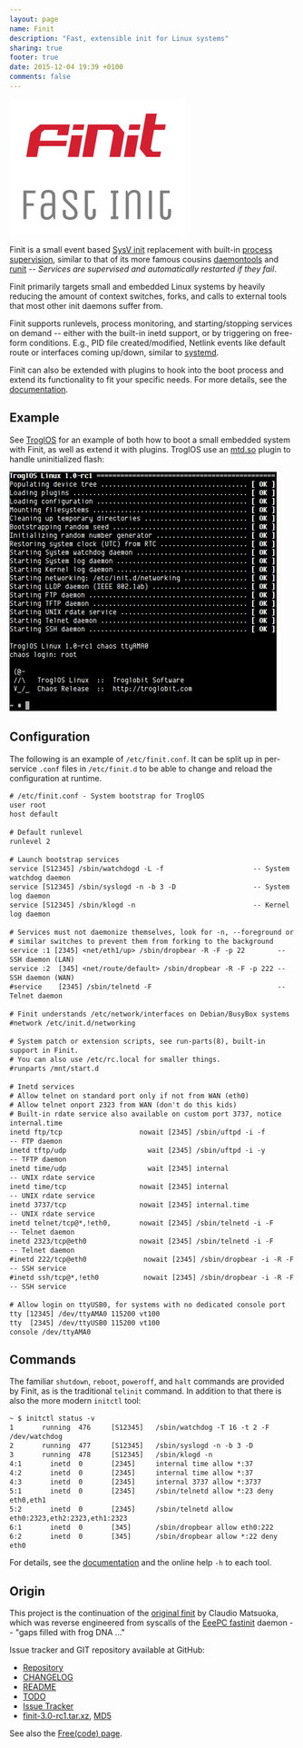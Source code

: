 ```yaml
---
layout: page
name: Finit
description: "Fast, extensible init for Linux systems"
sharing: true
footer: true
date: 2015-12-04 19:39 +0100
comments: false
---
```

<img class="center noborder" src="/images/finit3.png" style="width: 310px; height: 240px;" alt="Finit: A fast init for Linux" />

Finit is a small event based [SysV init][1] replacement with built-in
[process supervision][2], similar to that of its more famous cousins
[daemontools][3] and [runit][4] --  *Services are supervised and
automatically restarted if they fail*.

Finit primarily targets small and embedded Linux systems by heavily
reducing the amount of context switches, forks, and calls to external
tools that most other init daemons suffer from.

Finit supports runlevels, process monitoring, and starting/stopping
services on demand -- either with the built-in inetd support, or by
triggering on free-form conditions.  E.g., PID file created/modified,
Netlink events like default route or interfaces coming up/down, similar
to [systemd][7].

Finit can also be extended with plugins to hook into the boot process
and extend its functionality to fit your specific needs.  For more
details, see the [documentation][README].


Example
-------

See [TroglOS][9] for an example of both how to boot a small embedded
system with Finit, as well as extend it with plugins.  TroglOS use an
[mtd.so][10] plugin to handle uninitialized flash:

<img class="center" src="/images/finit3-screenshot.png" alt="Finit Screenshot" style="width: 472px; height: 422px;">


Configuration
-------------

The following is an example of `/etc/finit.conf`.  It can be split up in
per-service `.conf` files in `/etc/finit.d` to be able to change and
reload the configuration at runtime.

    # /etc/finit.conf - System bootstrap for TroglOS
    user root
    host default
    
    # Default runlevel
    runlevel 2

    # Launch bootstrap services
    service [S12345] /sbin/watchdogd -L -f                      -- System watchdog daemon
    service [S12345] /sbin/syslogd -n -b 3 -D                   -- System log daemon
    service [S12345] /sbin/klogd -n                             -- Kernel log daemon
    
    # Services must not daemonize themselves, look for -n, --foreground or
    # similar switches to prevent them from forking to the background
    service :1 [2345] <net/eth1/up> /sbin/dropbear -R -F -p 22        -- SSH daemon (LAN)
    service :2  [345] <net/route/default> /sbin/dropbear -R -F -p 222 -- SSH daemon (WAN)
    #service    [2345] /sbin/telnetd -F                               -- Telnet daemon
    
    # Finit understands /etc/network/interfaces on Debian/BusyBox systems
    #network /etc/init.d/networking

    # System patch or extension scripts, see run-parts(8), built-in support in Finit.
    # You can also use /etc/rc.local for smaller things.
    #runparts /mnt/start.d
    
    # Inetd services
	# Allow telnet on standard port only if not from WAN (eth0)
	# Allow telnet onport 2323 from WAN (don't do this kids)
	# Built-in rdate service also available on custom port 3737, notice internal.time
    inetd ftp/tcp                   nowait [2345] /sbin/uftpd -i -f        -- FTP daemon
    inetd tftp/udp                    wait [2345] /sbin/uftpd -i -y        -- TFTP daemon
    inetd time/udp                    wait [2345] internal                 -- UNIX rdate service
    inetd time/tcp                  nowait [2345] internal                 -- UNIX rdate service
    inetd 3737/tcp                  nowait [2345] internal.time            -- UNIX rdate service
    inetd telnet/tcp@*,!eth0,       nowait [2345] /sbin/telnetd -i -F      -- Telnet daemon
    inetd 2323/tcp@eth0             nowait [2345] /sbin/telnetd -i -F      -- Telnet daemon
    #inetd 222/tcp@eth0              nowait [2345] /sbin/dropbear -i -R -F -- SSH service
    #inetd ssh/tcp@*,!eth0           nowait [2345] /sbin/dropbear -i -R -F -- SSH service
    
    # Allow login on ttyUSB0, for systems with no dedicated console port
    tty [12345] /dev/ttyAMA0 115200 vt100
    tty  [2345] /dev/ttyUSB0 115200 vt100
    console /dev/ttyAMA0


Commands
--------

The familiar `shutdown`, `reboot`, `poweroff`, and `halt` commands are
provided by Finit, as is the traditional `telinit` command.  In addition
to that there is also the more modern `initctl` tool:

    ~ $ initctl status -v
    1       running  476     [S12345]   /sbin/watchdog -T 16 -t 2 -F /dev/watchdog
    2       running  477     [S12345]   /sbin/syslogd -n -b 3 -D
    3       running  478     [S12345]   /sbin/klogd -n
    4:1       inetd  0       [2345]     internal time allow *:37
    4:2       inetd  0       [2345]     internal time allow *:37
    4:3       inetd  0       [2345]     internal 3737 allow *:3737
    5:1       inetd  0       [2345]     /sbin/telnetd allow *:23 deny eth0,eth1
    5:2       inetd  0       [2345]     /sbin/telnetd allow eth0:2323,eth2:2323,eth1:2323
    6:1       inetd  0       [345]      /sbin/dropbear allow eth0:222
    6:2       inetd  0       [345]      /sbin/dropbear allow *:22 deny eth0

For details, see the [documentation][README] and the online help `-h` to
each tool.


Origin
------

This project is the continuation of the [original finit][5] by Claudio
Matsuoka, which was reverse engineered from syscalls of the
[EeePC fastinit][6] daemon -- "gaps filled with frog DNA ..."

Issue tracker and GIT repository available at GitHub:

* [Repository](http://github.com/troglobit/finit)
* [CHANGELOG](https://github.com/troglobit/finit/blob/master/CHANGELOG.md)
* [README](https://github.com/troglobit/finit/blob/master/README.md)
* [TODO](https://github.com/troglobit/finit/blob/master/TODO.md)
* [Issue Tracker](http://github.com/troglobit/finit/issues)
* [finit-3.0-rc1.tar.xz](ftp://ftp.troglobit.com/finit/finit-3.0-rc1.tar.xz),
  [MD5](ftp://ftp.troglobit.com/finit/finit-3.0-rc1.tar.xz.md5)

See also the [Free(code) page](http://freecode.com/projects/finit).

[1]: https://en.wikipedia.org/wiki/Init
[2]: https://en.wikipedia.org/wiki/Process_supervision
[3]: http://cr.yp.to/daemontools.html
[4]: http://smarden.org/runit/
[5]: http://helllabs.org/finit/
[6]: http://wiki.eeeuser.com/boot_process:the_boot_process
[7]: https://www.freedesktop.org/wiki/Software/systemd/
[9]: https://github.com/troglobit/troglos
[10]: https://github.com/troglobit/troglos/blob/master/packages/finit/plugins/mtd.c
[README]: https://github.com/troglobit/finit/blob/master/README.md

<!--
  -- Local Variables:
  -- mode: markdown
  -- End:
  -->
